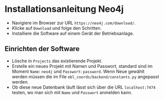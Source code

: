 # Installationsanleitung Neo4j
- Navigiere im Browser zur URL `https://neo4j.com/download/`.
- Klicke auf `Download` und folge den Schritten.
- Installiere die Software auf einem Gerät der Betriebsanlage.
## Einrichten der Software
- Lösche in `Projects` das existierende Projekt.
- Erstelle ein neues Projekt mit Namen und Passwort, standard sind im Moment `Name`: `neo4j` und `Passwort`: `password`. Wenn Neue gewählt werden müssen die im File `ebl_coords/backend/constants.py` angepasst werden.
- Ob diese neue Datenbank läuft lässt sich über die URL `localhost:7474` testen, wo man sich mit `Name` und `Passwort` anmelden kann.
